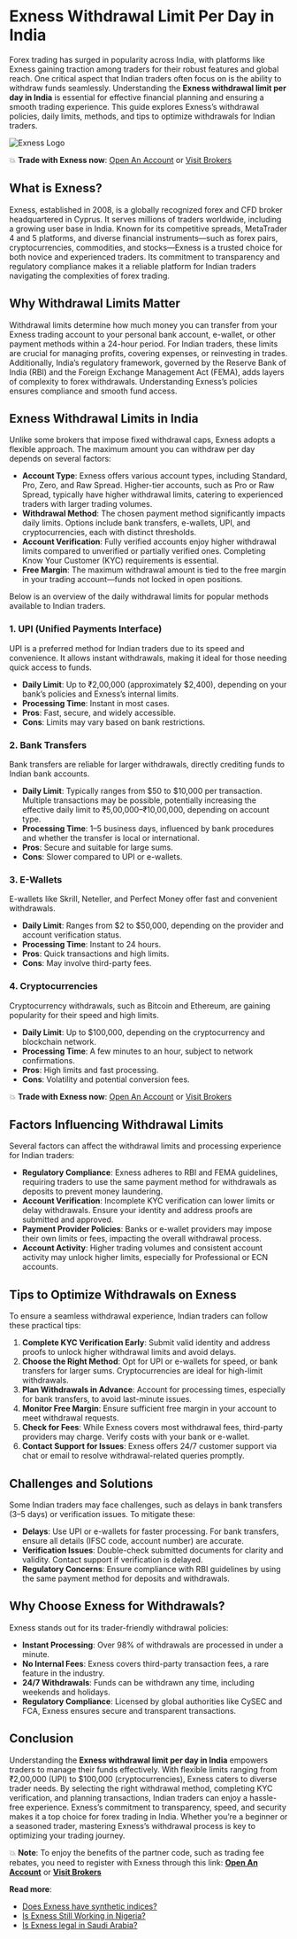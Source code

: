 # Exness Withdrawal Limit Per Day in India

Forex trading has surged in popularity across India, with platforms like Exness gaining traction among traders for their robust features and global reach. One critical aspect that Indian traders often focus on is the ability to withdraw funds seamlessly. Understanding the **Exness withdrawal limit per day in India** is essential for effective financial planning and ensuring a smooth trading experience. This guide explores Exness’s withdrawal policies, daily limits, methods, and tips to optimize withdrawals for Indian traders.

![Exness Logo](https://d3dpet1g0ty5ed.cloudfront.net/EN_15_years_of_trading_800x800.png)

💥 **Trade with Exness now**: [Open An Account](https://one.exnesstrack.org/boarding/sign-up/a/89rj8di4n7) or [Visit Brokers](https://one.exnesstrack.org/a/89rj8di4n7)

## What is Exness?

Exness, established in 2008, is a globally recognized forex and CFD broker headquartered in Cyprus. It serves millions of traders worldwide, including a growing user base in India. Known for its competitive spreads, MetaTrader 4 and 5 platforms, and diverse financial instruments—such as forex pairs, cryptocurrencies, commodities, and stocks—Exness is a trusted choice for both novice and experienced traders. Its commitment to transparency and regulatory compliance makes it a reliable platform for Indian traders navigating the complexities of forex trading.

## Why Withdrawal Limits Matter

Withdrawal limits determine how much money you can transfer from your Exness trading account to your personal bank account, e-wallet, or other payment methods within a 24-hour period. For Indian traders, these limits are crucial for managing profits, covering expenses, or reinvesting in trades. Additionally, India’s regulatory framework, governed by the Reserve Bank of India (RBI) and the Foreign Exchange Management Act (FEMA), adds layers of complexity to forex withdrawals. Understanding Exness’s policies ensures compliance and smooth fund access.

## Exness Withdrawal Limits in India

Unlike some brokers that impose fixed withdrawal caps, Exness adopts a flexible approach. The maximum amount you can withdraw per day depends on several factors:

- **Account Type**: Exness offers various account types, including Standard, Pro, Zero, and Raw Spread. Higher-tier accounts, such as Pro or Raw Spread, typically have higher withdrawal limits, catering to experienced traders with larger trading volumes.
- **Withdrawal Method**: The chosen payment method significantly impacts daily limits. Options include bank transfers, e-wallets, UPI, and cryptocurrencies, each with distinct thresholds.
- **Account Verification**: Fully verified accounts enjoy higher withdrawal limits compared to unverified or partially verified ones. Completing Know Your Customer (KYC) requirements is essential.
- **Free Margin**: The maximum withdrawal amount is tied to the free margin in your trading account—funds not locked in open positions.

Below is an overview of the daily withdrawal limits for popular methods available to Indian traders.

### 1. UPI (Unified Payments Interface)
UPI is a preferred method for Indian traders due to its speed and convenience. It allows instant withdrawals, making it ideal for those needing quick access to funds.

- **Daily Limit**: Up to ₹2,00,000 (approximately $2,400), depending on your bank’s policies and Exness’s internal limits.
- **Processing Time**: Instant in most cases.
- **Pros**: Fast, secure, and widely accessible.
- **Cons**: Limits may vary based on bank restrictions.

### 2. Bank Transfers
Bank transfers are reliable for larger withdrawals, directly crediting funds to Indian bank accounts.

- **Daily Limit**: Typically ranges from $50 to $10,000 per transaction. Multiple transactions may be possible, potentially increasing the effective daily limit to ₹5,00,000–₹10,00,000, depending on account type.
- **Processing Time**: 1–5 business days, influenced by bank procedures and whether the transfer is local or international.
- **Pros**: Secure and suitable for large sums.
- **Cons**: Slower compared to UPI or e-wallets.

### 3. E-Wallets
E-wallets like Skrill, Neteller, and Perfect Money offer fast and convenient withdrawals.

- **Daily Limit**: Ranges from $2 to $50,000, depending on the provider and account verification status.
- **Processing Time**: Instant to 24 hours.
- **Pros**: Quick transactions and high limits.
- **Cons**: May involve third-party fees.

### 4. Cryptocurrencies
Cryptocurrency withdrawals, such as Bitcoin and Ethereum, are gaining popularity for their speed and high limits.

- **Daily Limit**: Up to $100,000, depending on the cryptocurrency and blockchain network.
- **Processing Time**: A few minutes to an hour, subject to network confirmations.
- **Pros**: High limits and fast processing.
- **Cons**: Volatility and potential conversion fees.

💥 **Trade with Exness now**: [Open An Account](https://one.exnesstrack.org/boarding/sign-up/a/89rj8di4n7) or [Visit Brokers](https://one.exnesstrack.org/a/89rj8di4n7)

## Factors Influencing Withdrawal Limits

Several factors can affect the withdrawal limits and processing experience for Indian traders:

- **Regulatory Compliance**: Exness adheres to RBI and FEMA guidelines, requiring traders to use the same payment method for withdrawals as deposits to prevent money laundering.
- **Account Verification**: Incomplete KYC verification can lower limits or delay withdrawals. Ensure your identity and address proofs are submitted and approved.
- **Payment Provider Policies**: Banks or e-wallet providers may impose their own limits or fees, impacting the overall withdrawal process.
- **Account Activity**: Higher trading volumes and consistent account activity may unlock higher limits, especially for Professional or ECN accounts.

## Tips to Optimize Withdrawals on Exness

To ensure a seamless withdrawal experience, Indian traders can follow these practical tips:

1. **Complete KYC Verification Early**: Submit valid identity and address proofs to unlock higher withdrawal limits and avoid delays.
2. **Choose the Right Method**: Opt for UPI or e-wallets for speed, or bank transfers for larger sums. Cryptocurrencies are ideal for high-limit withdrawals.
3. **Plan Withdrawals in Advance**: Account for processing times, especially for bank transfers, to avoid last-minute issues.
4. **Monitor Free Margin**: Ensure sufficient free margin in your account to meet withdrawal requests.
5. **Check for Fees**: While Exness covers most withdrawal fees, third-party providers may charge. Verify costs with your bank or e-wallet.
6. **Contact Support for Issues**: Exness offers 24/7 customer support via chat or email to resolve withdrawal-related queries promptly.

## Challenges and Solutions

Some Indian traders may face challenges, such as delays in bank transfers (3–5 days) or verification issues. To mitigate these:

- **Delays**: Use UPI or e-wallets for faster processing. For bank transfers, ensure all details (IFSC code, account number) are accurate.
- **Verification Issues**: Double-check submitted documents for clarity and validity. Contact support if verification is delayed.
- **Regulatory Concerns**: Ensure compliance with RBI guidelines by using the same payment method for deposits and withdrawals.

## Why Choose Exness for Withdrawals?

Exness stands out for its trader-friendly withdrawal policies:

- **Instant Processing**: Over 98% of withdrawals are processed in under a minute.
- **No Internal Fees**: Exness covers third-party transaction fees, a rare feature in the industry.
- **24/7 Withdrawals**: Funds can be withdrawn any time, including weekends and holidays.
- **Regulatory Compliance**: Licensed by global authorities like CySEC and FCA, Exness ensures secure and transparent transactions.

## Conclusion

Understanding the **Exness withdrawal limit per day in India** empowers traders to manage their funds effectively. With flexible limits ranging from ₹2,00,000 (UPI) to $100,000 (cryptocurrencies), Exness caters to diverse trader needs. By selecting the right withdrawal method, completing KYC verification, and planning transactions, Indian traders can enjoy a hassle-free experience. Exness’s commitment to transparency, speed, and security makes it a top choice for forex trading in India. Whether you’re a beginner or a seasoned trader, mastering Exness’s withdrawal process is key to optimizing your trading journey.

💥 **Note**: To enjoy the benefits of the partner code, such as trading fee rebates, you need to register with Exness through this link: **[Open An Account](https://one.exnesstrack.org/boarding/sign-up/a/89rj8di4n7)** or **[Visit Brokers](https://one.exnesstrack.org/a/89rj8di4n7)**

**Read more**:
- [Does Exness have synthetic indices?](https://github.com/AlexMic9/Exness/blob/main/Does%20Exness%20Have%20Synthetic%20Indices%3F%20A%20Comprehensive%20Guide.md)
- [Is Exness Still Working in Nigeria?](https://github.com/AlexMic9/Exness/blob/main/Is%20Exness%20Still%20Working%20in%20Nigeria%3F%20A%20Comprehensive%20Review.md)
- [Is Exness legal in Saudi Arabia?](https://github.com/AlexMic9/Exness/blob/main/Is%20Exness%20Legal%20in%20Saudi%20Arabia%3F%20A%20Comprehensive%20Review.md)
